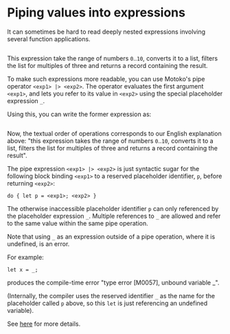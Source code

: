 # Piping values into expressions

It can sometimes be hard to read deeply nested expressions involving several function applications.

``` motoko file=./examples/Unpiped.mo#L1-L8
```

This expression take the range of numbers `0`..`10`, converts it to a list, filters the list for multiples of three and returns a record containing the result.

To make such expressions more readable, you can use Motoko's pipe operator `<exp1> |> <exp2>`.
The operator evaluates the first argument `<exp1>`, and lets you refer to its value in `<exp2>` using the special placeholder expression `_`.

Using this, you can write the former expression as:

``` motoko file=./examples/Piped.mo#L1-L8
```

Now, the textual order of operations corresponds to our English explanation above: "this expression takes the range of numbers `0`..`10`, converts it to a list, filters the list for multiples of three and returns a record containing the result".


The pipe expression `<exp1> |> <exp2>` is just syntactic sugar for the following block binding `<exp1>` to a reserved
placeholder identifier, `p`, before returning `<exp2>`:

``` bnf
do { let p = <exp1>; <exp2> }
```

The otherwise inaccessible placeholder identifier `p` can only referenced by the placeholder expression `_`. 
Multiple references to `_` are allowed and refer to the same value within the same pipe operation.


Note that using `_` as an expression outside of a pipe operation, where it is undefined, is an error.

For example:

``` motoko
let x = _;
```

produces the compile-time error "type error [M0057], unbound variable _".

(Internally, the compiler uses the reserved identifier `_` as the name for the placeholder called `p` above, so this `let` is just referencing an undefined variable).


See [here](language-manual.md#pipe-operators-and-placeholder-expressions) for more details.

